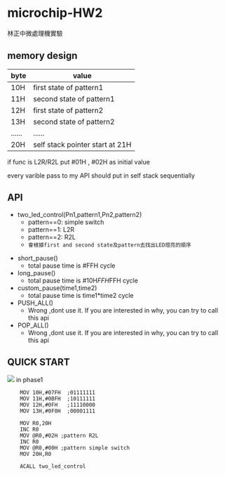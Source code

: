 # microchip-HW2
林正中微處理機實驗

## memory design

|byte|value|
|----|-----|
|10H |first state of pattern1|
|11H |second state of pattern1|
|12H |first state of pattern2|
|13H |second state of pattern2|
|......|......|
|20H|self stack pointer start at 21H|

if func is L2R/R2L put #01H , #02H as initial value

every varible pass to my API should put in self stack sequentially

## API
- two_led_control(Pn1,pattern1,Pn2,pattern2)
    - pattern==0: simple switch 
    - pattern==1: L2R 
    - pattern==2: R2L 
    - `會根據first and second state及pattern去找出LED燈亮的順序`
<!-- - LED_L2R(Pn)
- LED_R2L(Pn)
- LED_costum_switch(Pn,pattarn1,pattarn2) -->
- short_pause() 
    - total pause time is #FFH cycle
- long_pause()
    - total pause time is #10H*FFH*FFH cycle
- custom_pause(time1,time2)
    - total pause time is time1*time2 cycle
- PUSH_ALL()
    - Wrong ,dont use it. If you are interested in why, you can try to call this api
- POP_ALL()
    - Wrong ,dont use it. If you are interested in why, you can try to call this api 
## QUICK START
![](https://i.imgur.com/dnFPcQk.png)
in phase1
```
    MOV 10H,#07FH  ;01111111
    MOV 11H,#0BFH  ;10111111
    MOV 12H,#0FH   ;11110000
    MOV 13H,#0F0H  ;00001111

    MOV R0,20H
    INC R0
    MOV @R0,#02H ;pattern R2L
    INC R0
    MOV @R0,#00H ;pattern simple switch
    MOV 20H,R0
    
    ACALL two_led_control
```
